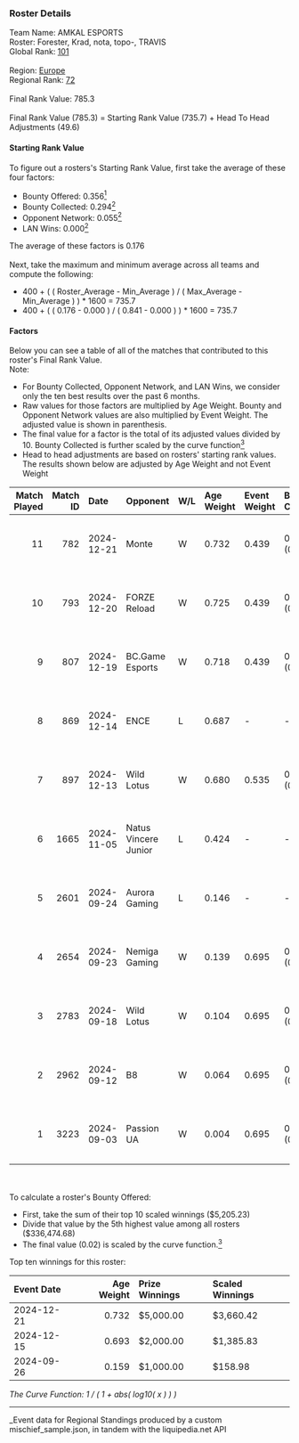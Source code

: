 ### Roster Details<br />
Team Name: AMKAL ESPORTS<br />
Roster: Forester, Krad, nota, topo-, TRAVIS<br />
Global Rank: [101](../../standings_global_2025_03_01.md)<br />
<br />
Region: [Europe]( ../../standings_europe_2025_03_01.md)<br />
Regional Rank: [72]( ../../standings_europe_2025_03_01.md)<br />
<br />
Final Rank Value:  785.3<br />
<br />
Final Rank Value (785.3) = Starting Rank Value (735.7) + Head To Head Adjustments (49.6)<br />

#### Starting Rank Value<br />
To figure out a rosters's Starting Rank Value, first take the average of these four factors:<br />
- Bounty Offered: 0.356[<sup>1</sup>](#table2)
- Bounty Collected: 0.294[<sup>2</sup>](#table1)
- Opponent Network: 0.055[<sup>2</sup>](#table1)
- LAN Wins: 0.000[<sup>2</sup>](#table1)

The average of these factors is 0.176<br />
<br />
Next, take the maximum and minimum average across all teams and compute the following:<br />
- 400 + ( ( Roster_Average - Min_Average ) / ( Max_Average - Min_Average ) ) * 1600 = 735.7
- 400 + ( ( 0.176 - 0.000 ) / ( 0.841 - 0.000 ) ) * 1600 = 735.7


#### Factors<br />
Below you can see a table of all of the matches that contributed to this roster's Final Rank Value.<br />
Note:<br />

- For Bounty Collected, Opponent Network, and LAN Wins, we consider only the ten best results over the past 6 months.
- Raw values for those factors are multiplied by Age Weight. Bounty and Opponent Network values are also multiplied by Event Weight. The adjusted value is shown in parenthesis.
- The final value for a factor is the total of its adjusted values divided by 10. Bounty Collected is further scaled by the curve function[<sup>3</sup>](#curveFunction)
- Head to head adjustments are based on rosters' starting rank values. The results shown below are adjusted by Age Weight and not Event Weight
<span id="table1"></span><br />


| Match Played | Match ID | Date       | Opponent             | W/L | Age Weight | Event Weight | Bounty Collected | Opponent Network | LAN Wins  | H2H Adj. | Roster                              |
| -: | -: | :- | :- | :- | :- | :- | :- | :- | :- | -: | :- |
|           11 |      782 | 2024-12-21 | Monte                | W   | 0.732      | 0.439        | 0.016 (0.005)    | 0.477 (0.153)    | 0 (0.000) |    14.30 | Forester, Krad, nota, topo-, TRAVIS |
|           10 |      793 | 2024-12-20 | FORZE Reload         | W   | 0.725      | 0.439        | 0.016 (0.005)    | 0.116 (0.037)    | 0 (0.000) |     9.53 | Forester, Krad, nota, topo-, TRAVIS |
|            9 |      807 | 2024-12-19 | BC.Game Esports      | W   | 0.718      | 0.439        | 0.022 (0.007)    | 0.276 (0.087)    | 0 (0.000) |    12.45 | Forester, Krad, nota, topo-, TRAVIS |
|            8 |      869 | 2024-12-14 | ENCE                 | L   | 0.687      | -            | -                | -                | -         |    -3.15 | Forester, Krad, nota, topo-, TRAVIS |
|            7 |      897 | 2024-12-13 | Wild Lotus           | W   | 0.680      | 0.535        | 0.001 (0.000)    | 0.462 (0.168)    | 0 (0.000) |    13.18 | Forester, Krad, nota, topo-, TRAVIS |
|            6 |     1665 | 2024-11-05 | Natus Vincere Junior | L   | 0.424      | -            | -                | -                | -         |    -2.55 | Forester, Krad, nota, topo-, TRAVIS |
|            5 |     2601 | 2024-09-24 | Aurora Gaming        | L   | 0.146      | -            | -                | -                | -         |    -1.57 | Forester, Krad, nota, topo-, TRAVIS |
|            4 |     2654 | 2024-09-23 | Nemiga Gaming        | W   | 0.139      | 0.695        | 0.177 (0.017)    | 0.441 (0.042)    | 0 (0.000) |     3.67 | Forester, Krad, nota, topo-, TRAVIS |
|            3 |     2783 | 2024-09-18 | Wild Lotus           | W   | 0.104      | 0.695        | 0.001 (0.000)    | 0.462 (0.034)    | 0 (0.000) |     1.80 | Forester, Krad, nota, topo-, TRAVIS |
|            2 |     2962 | 2024-09-12 | B8                   | W   | 0.064      | 0.695        | 0.124 (0.006)    | 0.695 (0.031)    | 0 (0.000) |     1.79 | Forester, Krad, nota, topo-, TRAVIS |
|            1 |     3223 | 2024-09-03 | Passion UA           | W   | 0.004      | 0.695        | 0.044 (0.000)    | 0.588 (0.001)    | 0 (0.000) |     0.10 | Forester, Krad, nota, topo-, TRAVIS |

<br />
<span id="table2"></span><br />
To calculate a roster's Bounty Offered:<br />

- First, take the sum of their top 10 scaled winnings ($5,205.23)
- Divide that value by the 5th highest value among all rosters ($336,474.68)
- The final value (0.02) is scaled by the curve function.[<sup>3</sup>](#curveFunction)

Top ten winnings for this roster:<br />

| Event Date | Age Weight | Prize Winnings | Scaled Winnings |
| :- | -: | :- | :- |
| 2024-12-21 |      0.732 | $5,000.00      | $3,660.42       |
| 2024-12-15 |      0.693 | $2,000.00      | $1,385.83       |
| 2024-09-26 |      0.159 | $1,000.00      | $158.98         |


<span id="curveFunction"></span>_The Curve Function: 1 / ( 1 + abs( log10( x ) ) )_<br />

---
_Event data for Regional Standings produced by a custom mischief_sample.json, in tandem with the liquipedia.net API<br />
